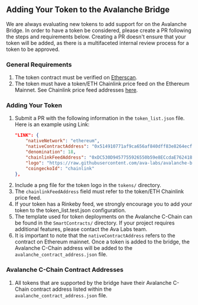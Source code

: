 ## Adding Your Token to the Avalanche Bridge

We are always evaluating new tokens to add support for on the Avalanche Bridge. In order to have a token be considered, please create a PR following the steps and requirements below. Creating a PR doesn't ensure that your token will be added, as there is a multifaceted internal review process for a token to be approved.

### General Requirements
1. The token contract must be verified on [Etherscan](https://etherscan.io/).
2. The token must have a token/ETH Chainlink price feed on the Ethereum Mainnet. See Chainlink price feed addresses [here](https://docs.chain.link/docs/ethereum-addresses/). 

### Adding Your Token
1. Submit a PR with the following information in the `token_list.json` file. Here is an example using Link:
    ```json
    "LINK": {
		"nativeNetwork": "ethereum",
		"nativeContractAddress": "0x514910771af9ca656af840dff83e8264ecf986ca",
		"denomination": 18,
		"chainlinkFeedAddress": "0xDC530D9457755926550b59e8ECcdaE7624181557",
		"logo": "https://raw.githubusercontent.com/ava-labs/avalanche-bridge-resources/main/tokens/LINK/logo.png",
		"coingeckoId": "chainlink"
	},
    ```
2. Include a png file for the token logo in the `tokens/` directory.
3. The `chainlinkFeedAddress` field must refer to the token/ETH Chainlink price feed.
4. If your token has a Rinkeby feed, we strongly encourage you to add your token to the token_list.test.json configuration.
5. The template used for token deployments on the Avalanche C-Chain can be found in the `SmartContracts/` directory. If your project requires additional features, please contact the Ava Labs team.
6. It is important to note that the `nativeContractAddress` refers to the contract on Ethereum mainnet. Once a token is added to the bridge, the Avalanche C-Chain address will be added to the `avalanche_contract_address.json` file.

### Avalanche C-Chain Contract Addresses
1. All tokens that are supported by the bridge have their Avalanche C-Chain contract address listed within the `avalanche_contract_address.json` file.
